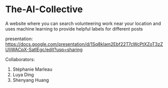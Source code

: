 # The-AI-Collective

A website where you can search volunteering work near your location and uses machine learning to provide helpful labels for different posts


presentation:
https://docs.google.com/presentation/d/1Sq8kIam2Ebf22T7cWcPtXZoT3zZUIjWACpX-SatIEgc/edit?usp=sharing



Collaborators:
1. Stéphanie Marleau
2. Luya  Ding
3. Shenyang Huang 



